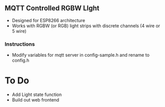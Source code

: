 ## MQTT Controlled RGBW LIght

- Designed for ESP8266 architecture
- Works with RGBW (or RGB) light strips with discrete channels (4 wire or 5 wire)

### Instructions
- Modify variables for mqtt server in config-sample.h and rename to config.h

# To Do
- Add Light state function
- Build out web frontend
